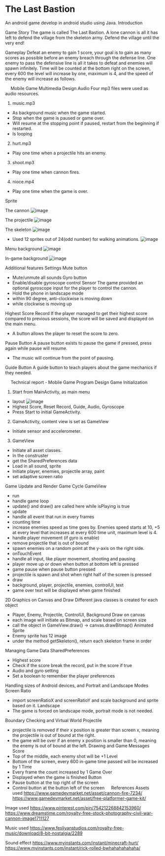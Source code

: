 # The Last Bastion
An android game develop in android studio using Java.
Introduction

Game Story
The game is called The Last Bastion. A lone cannon is all it has left to defend the village from the skeleton army. Defend the village until the very end!

Gameplay
Defeat an enemy to gain 1 score, your goal is to gain as many scores as possible before an enemy breach through the defense line. One enemy to pass the defensive line is all it takes to defeat and enemies will spawn infinitely.
Time will be counted at the bottom right on the screen, every 600 the level will increase by one, maximum is 4, and the speed of the enemy will increase as follows.

 
Mobile Game Multimedia Design
Audio
Four mp3 files were used as audio resources.
1.	music.mp3
 - As background music when the game started.
 -	Stop when the game is paused or game over.
 -	Will resume at the stopping point if paused, restart from the beginning if restarted.
 -	Is looping
2.	hurt.mp3
 -	Play one time when a projectile hits an enemy.
3.	shoot.mp3
 -	Play one time when cannon fires.
4.	nioce.mp4
 -	Play one time when the game is over.

Sprite

The cannon
![image](https://user-images.githubusercontent.com/61373385/161753265-d12c9dbb-e8f0-4577-9a6a-8ebbb6be2fab.png)

The projectile
![image](https://user-images.githubusercontent.com/61373385/161753294-1f909a94-1ea8-4945-88f5-c00e3a30d5e8.png)

The skeleton
![image](https://user-images.githubusercontent.com/61373385/161753321-c79504d4-bf0a-4ff0-9711-d53acc5a5614.png)

-	Used 12 sprites out of 24(odd number) for walking animations.
![image](https://user-images.githubusercontent.com/61373385/161753339-2705e677-36e9-4adb-be76-ad3149c1efe1.png)

Menu background
![image](https://user-images.githubusercontent.com/61373385/161753358-02bc6072-eeea-4986-b3ea-e72cd9b13ea1.png)

In-game background 
![image](https://user-images.githubusercontent.com/61373385/161753376-056942f9-ce77-4573-9d36-2d3dd372c89d.png)

Additional features
Settings
Mute button
-	Mute/unmute all sounds
Gyro button
-	Enable/disable gyroscope control
Sensor
The game provided an optional gyroscope input for the player to control the cannon.
-	Hold the phone in landscape mode
-	within 90 degree, anti-clockwise is moving down
-	while clockwise is moving up

Highest Score Record
If the player managed to get their highest score compared to previous sessions, the score will be saved and displayed on the main menu.
-	A button allows the player to reset the score to zero.

Pause Button
A pause button exists to pause the game if pressed, press again while pause will resume.
-	The music will continue from the point of pausing.


Guide Button
A guide button to teach players about the game mechanics if they needed.

 
Technical report - Mobile Game Program Design
Game Initialization
1.	Start from MainActivity, as main menu
-	layout
![image](https://user-images.githubusercontent.com/61373385/161753454-9e7811dc-5489-4b58-8008-27642e8f8913.png)
-	 Highest Score, Reset Record, Guide, Audio, Gyroscope
-	Press Start to initial GameActivity.
2.	GameActivity, content view is set as GameView
-	Initiate sensor and accelerometer.
3.	GameView
-	Initiate all asset classes.
-	In the construster
-	get the SharedPreferences data
-	Load in all sound, sprite
-	Initiate player, enemies, projectile array, paint
-	set adaptive screen ratio

Game Update and Render Game Cycle
GameView
-	run
-	handle game loop
-	update() and draw() are called here while isPlaying is true
-	update
-	handle all event that run in every frames
-	counting time
-	increase enemies speed as time goes by. Enemies speed starts at 10, +5 at every level that increases at every 600 time unit, maximum level is 4.
-	handle player movement (if gyro is enable)
-	remove projectile that is out of bound
-	spawn enemies on a random point at the y-axis on the right side.
-	onTouchEvent
-	handle all input, like player movement, shooting and pausing
-	player move up or down when button at bottom left is pressed
-	game pause when pause button pressed
-	projectile is spawn and shot when right half of the screen is pressed
-	draw
-	background, player, projectile, enemies, controlUI, text
-	game over text will be displayed when game finished


2D Graphics on Canvas and Draw
Different java classes is created for each object
-	Player, Enemy, Projectile, ControlUI, Background
Draw on canvas
-	each image will initiate as Bitmap, and scale based on screen size
-	call the object in GameView.draw() -> canvas.drawBitmap()
Animated Sprite
-	Enemy sprite has 12 image
-	under the method getSkeleton(), return each skeleton frame in order

Managing Game Data
SharedPreferences
-	Highest score
-	Check if the score break the record, put in the score if true
-	Audio and gyro setting
-	Set a boolean to remember the player preferences

Handling sizes of Android devices, and Portrait and Landscape Modes
Screen Ratio
-	import screenRatioX and screenRatioY and scale background and sprite based on it.
Landscape
-	The game is forced on landscape mode, portrait mode is not needed.



Boundary Checking and Virtual World
Projectile
-	projectile is removed if their x position is greater than screen x, meaning the projectile is out of bound at the right.
-	the game will be over if an enemy x position is smaller than 0, meaning the enemy is out of bound at the left.
Drawing and Game Messages
Score
-	Top of the middle, each enemy shot will be +1
Level
-	Bottom of the screen, every 600 in-game time passed will be increased by 1
Time
-	Every frame the count increased by 1
Game Over
-	Displayed when the game is finished
Button
-	Pause button at the top right of the screen
-	Control button at the button left of the screen
 
References
Assets used
https://www.gamedevmarket.net/asset/cannon-fire-7234/
https://www.gamedevmarket.net/asset/free-platformer-game-kit/
 
Image used
https://www.pinterest.com/pin/754212268842153960/
https://www.dreamstime.com/royalty-free-stock-photography-civil-war-cannon-image1711127
 
Music used
https://www.fesliyanstudios.com/royalty-free-music/download/8-bit-nostalgia/2289
 
Sound effect
https://www.myinstants.com/instant/minecraft-hurt/
https://www.myinstants.com/instant/rick-rolled-bwhahahahahaha/
